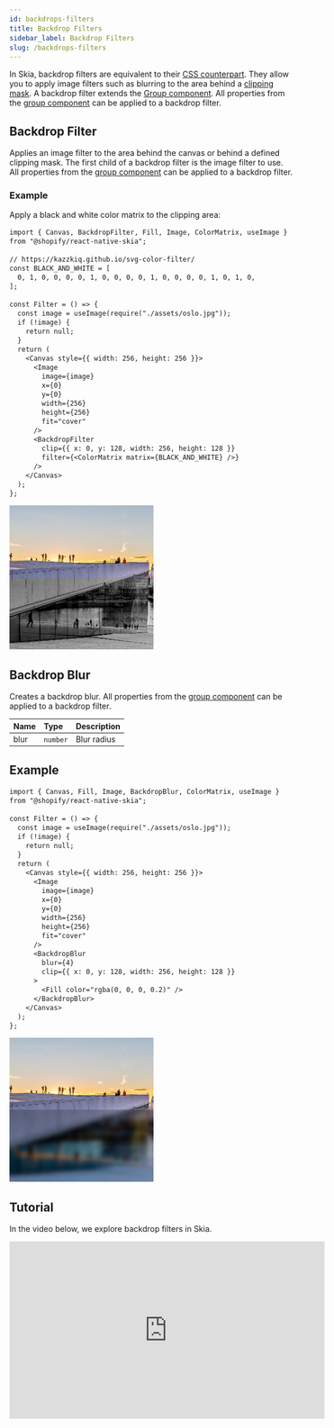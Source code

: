 ```yaml
---
id: backdrops-filters
title: Backdrop Filters
sidebar_label: Backdrop Filters
slug: /backdrops-filters
---
```


In Skia, backdrop filters are equivalent to their [CSS counterpart](https://developer.mozilla.org/en-US/docs/Web/CSS/backdrop-filter). They allow you to apply image filters such as blurring to the area behind a [clipping mask](/docs/group#clipping-operations). A backdrop filter extends the [Group component](/docs/group#clipping-operations). All properties from the [group component](/docs/group) can be applied to a backdrop filter.

## Backdrop Filter
Applies an image filter to the area behind the canvas or behind a defined clipping mask. The first child of a backdrop filter is the image filter to use. All properties from the [group component](/docs/group) can be applied to a backdrop filter.

### Example

Apply a black and white color matrix to the clipping area:

```tsx twoslash
import { Canvas, BackdropFilter, Fill, Image, ColorMatrix, useImage } from "@shopify/react-native-skia";

// https://kazzkiq.github.io/svg-color-filter/
const BLACK_AND_WHITE = [
  0, 1, 0, 0, 0, 0, 1, 0, 0, 0, 0, 1, 0, 0, 0, 0, 1, 0, 1, 0,
];

const Filter = () => {
  const image = useImage(require("./assets/oslo.jpg"));
  if (!image) {
    return null;
  }
  return (
    <Canvas style={{ width: 256, height: 256 }}>
      <Image
        image={image}
        x={0}
        y={0}
        width={256}
        height={256}
        fit="cover"
      />
      <BackdropFilter
        clip={{ x: 0, y: 128, width: 256, height: 128 }}
        filter={<ColorMatrix matrix={BLACK_AND_WHITE} />}
      />
    </Canvas>
  );
};
```

![BackdropBlur](assets/backdrop-filters/filter.png)

## Backdrop Blur

Creates a backdrop blur. All properties from the [group component](/docs/group) can be applied to a backdrop filter.

| Name      | Type                |  Description                                             |
|:----------|:--------------------|:---------------------------------------------------------|
| blur      | `number`            | Blur radius                                              |

## Example

```tsx twoslash
import { Canvas, Fill, Image, BackdropBlur, ColorMatrix, useImage } from "@shopify/react-native-skia";

const Filter = () => {
  const image = useImage(require("./assets/oslo.jpg"));
  if (!image) {
    return null;
  }
  return (
    <Canvas style={{ width: 256, height: 256 }}>
      <Image
        image={image}
        x={0}
        y={0}
        width={256}
        height={256}
        fit="cover"
      />
      <BackdropBlur
        blur={4}
        clip={{ x: 0, y: 128, width: 256, height: 128 }}
      >
        <Fill color="rgba(0, 0, 0, 0.2)" />
      </BackdropBlur>
    </Canvas>
  );
};
```

![BackdropBlur](assets/backdrop-filters/blur.png)

## Tutorial

In the video below, we explore backdrop filters in Skia.

<iframe width="560" height="315" src="https://www.youtube.com/embed/ao2i_sOD-z0" title="YouTube video player" frameborder="0" allow="accelerometer; autoplay; clipboard-write; encrypted-media; gyroscope; picture-in-picture" allowfullscreen></iframe>